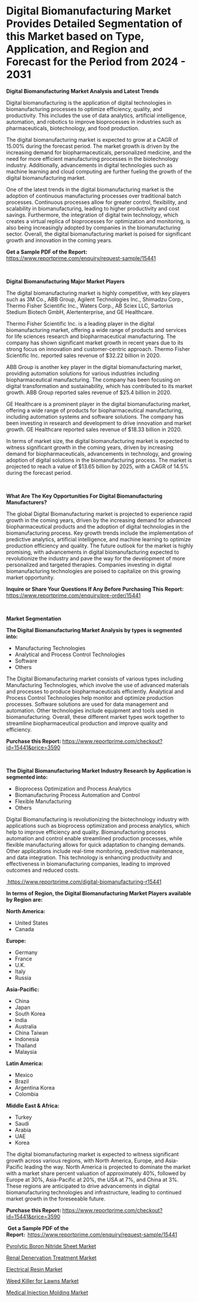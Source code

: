 <p><h1>Digital Biomanufacturing Market Provides Detailed Segmentation of this Market based on Type, Application, and Region and Forecast for the Period from 2024 - 2031</h1></p><p><strong>Digital Biomanufacturing Market Analysis and Latest Trends</strong></p>
<p><p>Digital biomanufacturing is the application of digital technologies in biomanufacturing processes to optimize efficiency, quality, and productivity. This includes the use of data analytics, artificial intelligence, automation, and robotics to improve bioprocesses in industries such as pharmaceuticals, biotechnology, and food production. </p><p>The digital biomanufacturing market is expected to grow at a CAGR of 15.00% during the forecast period. The market growth is driven by the increasing demand for biopharmaceuticals, personalized medicine, and the need for more efficient manufacturing processes in the biotechnology industry. Additionally, advancements in digital technologies such as machine learning and cloud computing are further fueling the growth of the digital biomanufacturing market.</p><p>One of the latest trends in the digital biomanufacturing market is the adoption of continuous manufacturing processes over traditional batch processes. Continuous processes allow for greater control, flexibility, and scalability in biomanufacturing, leading to higher productivity and cost savings. Furthermore, the integration of digital twin technology, which creates a virtual replica of bioprocesses for optimization and monitoring, is also being increasingly adopted by companies in the biomanufacturing sector. Overall, the digital biomanufacturing market is poised for significant growth and innovation in the coming years.</p></p>
<p><strong>Get a Sample PDF of the Report:&nbsp;</strong> <a href="https://www.reportprime.com/enquiry/request-sample/15441">https://www.reportprime.com/enquiry/request-sample/15441</a></p>
<p>&nbsp;</p>
<p><strong>Digital Biomanufacturing Major Market Players</strong></p>
<p><p>The digital biomanufacturing market is highly competitive, with key players such as 3M Co., ABB Group, Agilent Technologies Inc., Shimadzu Corp., Thermo Fisher Scientific Inc., Waters Corp., AB Sciex LLC, Sartorius Stedium Biotech GmbH, Alertenterprise, and GE Healthcare. </p><p>Thermo Fisher Scientific Inc. is a leading player in the digital biomanufacturing market, offering a wide range of products and services for life sciences research and biopharmaceutical manufacturing. The company has shown significant market growth in recent years due to its strong focus on innovation and customer-centric approach. Thermo Fisher Scientific Inc. reported sales revenue of $32.22 billion in 2020.</p><p>ABB Group is another key player in the digital biomanufacturing market, providing automation solutions for various industries including biopharmaceutical manufacturing. The company has been focusing on digital transformation and sustainability, which has contributed to its market growth. ABB Group reported sales revenue of $25.4 billion in 2020.</p><p>GE Healthcare is a prominent player in the digital biomanufacturing market, offering a wide range of products for biopharmaceutical manufacturing, including automation systems and software solutions. The company has been investing in research and development to drive innovation and market growth. GE Healthcare reported sales revenue of $18.33 billion in 2020.</p><p>In terms of market size, the digital biomanufacturing market is expected to witness significant growth in the coming years, driven by increasing demand for biopharmaceuticals, advancements in technology, and growing adoption of digital solutions in the biomanufacturing process. The market is projected to reach a value of $13.65 billion by 2025, with a CAGR of 14.5% during the forecast period.</p></p>
<p>&nbsp;</p>
<p><strong>What Are The Key Opportunities For Digital Biomanufacturing Manufacturers?</strong></p>
<p><p>The global Digital Biomanufacturing market is projected to experience rapid growth in the coming years, driven by the increasing demand for advanced biopharmaceutical products and the adoption of digital technologies in the biomanufacturing process. Key growth trends include the implementation of predictive analytics, artificial intelligence, and machine learning to optimize production efficiency and quality. The future outlook for the market is highly promising, with advancements in digital biomanufacturing expected to revolutionize the industry and pave the way for the development of more personalized and targeted therapies. Companies investing in digital biomanufacturing technologies are poised to capitalize on this growing market opportunity.</p></p>
<p><strong>Inquire or Share Your Questions If Any Before Purchasing This Report:</strong> <a href="https://www.reportprime.com/enquiry/pre-order/15441">https://www.reportprime.com/enquiry/pre-order/15441</a></p>
<p>&nbsp;</p>
<p><strong>Market Segmentation</strong></p>
<p><strong>The Digital Biomanufacturing Market Analysis by types is segmented into:</strong></p>
<p><ul><li>Manufacturing Technologies</li><li>Analytical and Process Control Technologies</li><li>Software</li><li>Others</li></ul></p>
<p><p>The Digital Biomanufacturing market consists of various types including Manufacturing Technologies, which involve the use of advanced materials and processes to produce biopharmaceuticals efficiently. Analytical and Process Control Technologies help monitor and optimize production processes. Software solutions are used for data management and automation. Other technologies include equipment and tools used in biomanufacturing. Overall, these different market types work together to streamline biopharmaceutical production and improve quality and efficiency.</p></p>
<p><strong>Purchase this Report:&nbsp;</strong><a href="https://www.reportprime.com/checkout?id=15441&price=3590">https://www.reportprime.com/checkout?id=15441&price=3590</a></p>
<p>&nbsp;</p>
<p><strong>The Digital Biomanufacturing Market Industry Research by Application is segmented into:</strong></p>
<p><ul><li>Bioprocess Optimization and Process Analytics</li><li>Biomanufacturing Process Automation and Control</li><li>Flexible Manufacturing</li><li>Others</li></ul></p>
<p><p>Digital Biomanufacturing is revolutionizing the biotechnology industry with applications such as bioprocess optimization and process analytics, which help to improve efficiency and quality. Biomanufacturing process automation and control enable streamlined production processes, while flexible manufacturing allows for quick adaptation to changing demands. Other applications include real-time monitoring, predictive maintenance, and data integration. This technology is enhancing productivity and effectiveness in biomanufacturing companies, leading to improved outcomes and reduced costs.</p></p>
<p><a href="https://www.reportprime.com/digital-biomanufacturing-r15441">&nbsp;https://www.reportprime.com/digital-biomanufacturing-r15441</a></p>
<p><strong>In terms of Region, the Digital Biomanufacturing Market Players available by Region are:</strong></p>
<p>
    <p> <strong> North America: </strong>
        <ul>
            <li>United States</li>
            <li>Canada</li>
        </ul>
        </p> 
    <p> <strong> Europe: </strong>
        <ul>
            <li>Germany</li>
            <li>France</li>
            <li>U.K.</li>
            <li>Italy</li>
            <li>Russia</li>
        </ul>
        </p> 
    <p> <strong> Asia-Pacific: </strong>
        <ul>
            <li>China</li>
            <li>Japan</li>
            <li>South Korea</li>
            <li>India</li>
            <li>Australia</li>
            <li>China Taiwan</li>
            <li>Indonesia</li>
            <li>Thailand</li>
            <li>Malaysia</li>
        </ul>
        </p> 
    <p> <strong> Latin America: </strong>
        <ul>
            <li>Mexico</li>
            <li>Brazil</li>
            <li>Argentina Korea</li>
            <li>Colombia</li>
        </ul>
        </p> 
    <p> <strong> Middle East & Africa: </strong>
        <ul>
            <li>Turkey</li>
            <li>Saudi</li>
            <li>Arabia</li>
            <li>UAE</li>
            <li>Korea</li>
        </ul>
    </p>
    </p>
<p><p>The digital biomanufacturing market is expected to witness significant growth across various regions, with North America, Europe, and Asia-Pacific leading the way. North America is projected to dominate the market with a market share percent valuation of approximately 40%, followed by Europe at 30%, Asia-Pacific at 20%, the USA at 7%, and China at 3%. These regions are anticipated to drive advancements in digital biomanufacturing technologies and infrastructure, leading to continued market growth in the foreseeable future.</p></p>
<p><strong>Purchase this Report: </strong><a href="https://www.reportprime.com/checkout?id=15441&price=3590">https://www.reportprime.com/checkout?id=15441&price=3590</a></p>
<p>&nbsp;<strong>Get a Sample PDF of the Report:&nbsp;&nbsp;</strong><a href="https://www.reportprime.com/enquiry/request-sample/15441">https://www.reportprime.com/enquiry/request-sample/15441</a></p>
<p><strong></strong></p>
<p><p><a href="https://www.linkedin.com/pulse/pyrolytic-boron-nitride-sheet-market-size-focuses-dynamics-0zpje?trackingId=myLrMBWkAjvQeA4Ch0pcfA%3D%3D">Pyrolytic Boron Nitride Sheet Market</a></p><p><a href="https://github.com/nathandecarvalho/Market-Research-Report-List-2/blob/main/renal-denervation-treatment-market.md">Renal Denervation Treatment Market</a></p><p><a href="https://issuu.com/reportprime-2/docs/electrical-resin-market-size-2030.pptx">Electrical Resin Market</a></p><p><a href="https://issuu.com/reportprime-2/docs/weed-killer-for-lawns-market-size-2030.pptx">Weed Killer for Lawns Market</a></p><p><a href="https://github.com/kosella/Market-Research-Report-List-2/blob/main/medical-injection-molding-market.md">Medical Injection Molding Market</a></p></p>